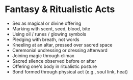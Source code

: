 # Fantasy & Ritualistic Acts

- Sex as magical or divine offering  
- Marking with scent, seed, blood, bite  
- Using oil / runes / glowing symbols  
- Pledging with breath, not words  
- Kneeling at an altar, pressed over sacred space  
- Ceremonial undressing or dressing afterward  
- Joining magic through climax  
- Sacred silence observed before or after  
- Offering one's body in ritualistic posture  
- Bond formed through physical act (e.g., soul link, heat)